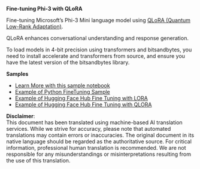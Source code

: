 **Fine-tuning Phi-3 with QLoRA**

Fine-tuning Microsoft’s Phi-3 Mini language model using [QLoRA (Quantum Low-Rank Adaptation)](https://github.com/artidoro/qlora).

QLoRA enhances conversational understanding and response generation.

To load models in 4-bit precision using transformers and bitsandbytes, you need to install accelerate and transformers from source, and ensure you have the latest version of the bitsandbytes library.

**Samples**
- [Learn More with this sample notebook](../../../../code/03.Finetuning/Phi_3_Inference_Finetuning.ipynb)
- [Example of Python FineTuning Sample](../../../../code/03.Finetuning/FineTrainingScript.py)
- [Example of Hugging Face Hub Fine Tuning with LORA](../../../../code/03.Finetuning/Phi-3-finetune-lora-python.ipynb)
- [Example of Hugging Face Hub Fine Tuning with QLORA](../../../../code/03.Finetuning/Phi-3-finetune-qlora-python.ipynb)

**Disclaimer**:  
This document has been translated using machine-based AI translation services. While we strive for accuracy, please note that automated translations may contain errors or inaccuracies. The original document in its native language should be regarded as the authoritative source. For critical information, professional human translation is recommended. We are not responsible for any misunderstandings or misinterpretations resulting from the use of this translation.
